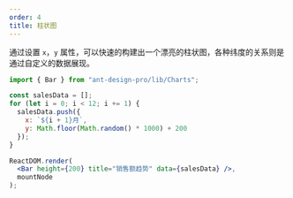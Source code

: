 ```yaml
---
order: 4
title: 柱状图
---
```


通过设置 `x`，`y` 属性，可以快速的构建出一个漂亮的柱状图，各种纬度的关系则是通过自定义的数据展现。

```jsx
import { Bar } from "ant-design-pro/lib/Charts";

const salesData = [];
for (let i = 0; i < 12; i += 1) {
  salesData.push({
    x: `${i + 1}月`,
    y: Math.floor(Math.random() * 1000) + 200
  });
}

ReactDOM.render(
  <Bar height={200} title="销售额趋势" data={salesData} />,
  mountNode
);
```
